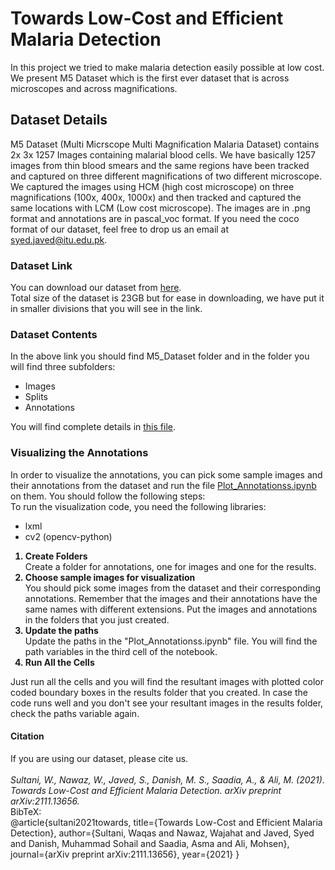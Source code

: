 # Towards Low-Cost and Efficient Malaria Detection
In this project we tried to make malaria detection easily possible at low cost. We present M5 Dataset which is the first ever dataset that is across microscopes and across magnifications.
## Dataset Details
M5 Dataset (Multi Micrscope Multi Magnification Malaria Dataset) contains 2x 3x 1257 Images containing malarial blood cells. We have basically 1257 images from thin blood smears and the same regions have been tracked and captured on three different magnifications of two different microscope. We captured the images using HCM (high cost microscope) on three magnifications (100x, 400x, 1000x) and then tracked and captured the same locations with LCM (Low cost microscope). The images are in .png format and annotations are in pascal_voc format. If you need the coco format of our dataset, feel free to drop us an email at syed.javed@itu.edu.pk.

### Dataset Link
You can download our dataset from <a href="https://drive.google.com/drive/folders/1k2GuIu6obj3Nz--dOTLuwQnJ2qs1sXxE?usp=sharing">here</a>. <br>
Total size of the dataset is 23GB but for ease in downloading, we have put it in smaller divisions that you will see in the link.

### Dataset Contents
In the above link you should find M5_Dataset folder and in the folder you will find three subfolders:
<ul>
  <li>Images</li>
  <li>Splits</li>
  <li>Annotations</li>
 </ul>
 You will find complete details in <a href="https://github.com/intelligentMachines-ITU/LowCostMalariaDetection_CVPR_2022/blob/main/M5_Dataset_Contents.txt">this file</a>.

### Visualizing the Annotations
In order to visualize the annotations, you can pick some sample images and their annotations from the dataset and run the file <a href = "https://github.com/intelligentMachines-ITU/LowCostMalariaDetection_CVPR_2022/blob/main/Plot_Annotationss.ipynb">Plot_Annotationss.ipynb</a> on them.
You should follow the following steps:
<br>To run the visualization code, you need the following libraries:
<ul><li>lxml</li>
  <li>cv2 (opencv-python)</li>
  </ul>
<ol>
  <b><li>Create Folders</li></b>
  Create a folder for annotations, one for images and one for the results.
  <b><li>Choose sample images for visualization</li></b>
    You should pick some images from the dataset and their corresponding annotations. Remember that the images and their annotations have the same names with different extensions. Put the images and annotations in the folders that you just created.
  <b><li>Update the paths</li></b>
  Update the paths in the "Plot_Annotationss.ipynb" file. You will find the path variables in the third cell of the notebook.
  <b><li>Run All the Cells</li></b></ol>
  Just run all the cells and you will find the resultant images with plotted color coded boundary boxes in the results folder that you created. In case the code runs well and you don't see your resultant images in the results folder, check the paths variable again.
  
  #### Citation
  If you are using our dataset, please cite us.<br>
  <br>
  <i>Sultani, W., Nawaz, W., Javed, S., Danish, M. S., Saadia, A., & Ali, M. (2021). Towards Low-Cost and Efficient Malaria Detection. arXiv preprint arXiv:2111.13656.</i>
  <br>
  BibTeX:<br>
  @article{sultani2021towards,
  title={Towards Low-Cost and Efficient Malaria Detection},
  author={Sultani, Waqas and Nawaz, Wajahat and Javed, Syed and Danish, Muhammad Sohail and Saadia, Asma and Ali, Mohsen},
  journal={arXiv preprint arXiv:2111.13656},
  year={2021}
}
